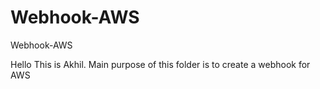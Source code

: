 # Webhook-AWS
Webhook-AWS

Hello This is Akhil. Main purpose of this folder is to create a webhook for AWS